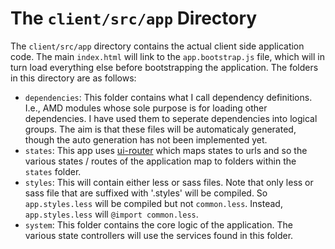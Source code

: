 The `client/src/app` Directory
===============

The `client/src/app` directory contains the actual client side application code. The main `index.html` will link to the `app.bootstrap.js`
file, which will in turn load everything else before bootstrapping the application. The folders in this directory are as follows:

* `dependencies`: This folder contains what I call dependency definitions. I.e., AMD modules whose sole purpose is for loading other dependencies.
I have used them to seperate dependencies into logical groups. The aim is that these files will be automaticaly generated, though the auto generation
has not been implemented yet.
* `states`: This app uses [ui-router](https://github.com/angular-ui/ui-router) which maps states to urls and so the various states / routes
of the application map to folders within the `states` folder.
* `styles`: This will contain either less or sass files. Note that only less or sass file that are suffixed with '.styles' will be compiled. So `app.styles.less`
will be compiled but not `common.less`. Instead, `app.styles.less` will `@import common.less`.
* `system`: This folder contains the core logic of the application. The various state controllers will use the services found in this folder.
